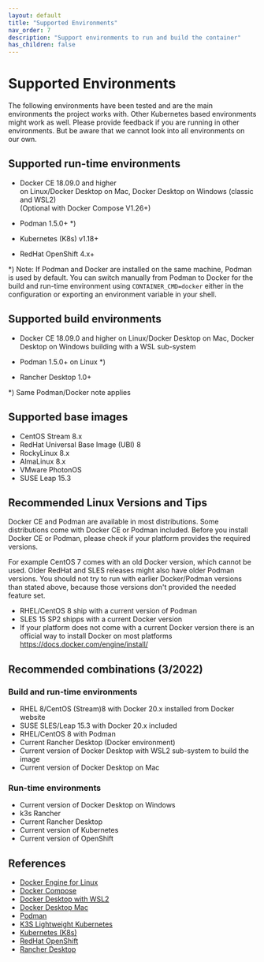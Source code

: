 ```yaml
---
layout: default
title: "Supported Environments"
nav_order: 7
description: "Support environments to run and build the container"
has_children: false
---
```


# Supported Environments

The following environments have been tested and are the main environments the project works with.
Other Kubernetes based environments might work as well. Please provide feedback if you are running in other environments.
But be aware that we cannot look into all environments on our own.


## Supported run-time environments

- Docker CE 18.09.0 and higher  
  on Linux/Docker Desktop on Mac, Docker Desktop on Windows (classic and WSL2)  
  (Optional with Docker Compose V1.26+)

- Podman 1.5.0+ *)

- Kubernetes (K8s) v1.18+

- RedHat OpenShift 4.x+

*) Note: If Podman and Docker are installed on the same machine, Podman is used by default.
You can switch manually from Podman to Docker for the build and run-time environment using
`CONTAINER_CMD=docker` either in the configuration or exporting an environment variable in your shell.

## Supported build environments

- Docker CE 18.09.0 and higher
  on Linux/Docker Desktop on Mac, Docker Desktop on Windows building with a WSL sub-system

- Podman 1.5.0+ on Linux *)

- Rancher Desktop 1.0+

*) Same Podman/Docker note applies


## Supported base images

- CentOS Stream 8.x
- RedHat Universal Base Image (UBI) 8
- RockyLinux 8.x
- AlmaLinux 8.x
- VMware PhotonOS
- SUSE Leap 15.3


## Recommended Linux Versions and Tips

Docker CE and Podman are available in most distributions.
Some distributions come with Docker CE or Podman included.
Before you install Docker CE or Podman, please check if your platform provides the required versions.

For example CentOS 7 comes with an old Docker version, which cannot be used.
Older RedHat and SLES releases might also have older Podman versions.
You should not try to run with earlier Docker/Podman versions than stated above, because those versions don't provided the needed feature set.

- RHEL/CentOS 8 ship with a current version of Podman
- SLES 15 SP2 shipps with a current Docker version
- If your platform does not come with a current Docker version there is an official way to install Docker on most platforms https://docs.docker.com/engine/install/

## Recommended combinations (3/2022)

### Build and run-time environments

- RHEL 8/CentOS (Stream)8 with Docker 20.x installed from Docker website
- SUSE SLES/Leap 15.3 with Docker 20.x included
- RHEL/CentOS 8 with Podman
- Current Rancher Desktop (Docker environment)
- Current version of Docker Desktop with WSL2 sub-system to build the image
- Current version of Docker Desktop on Mac

### Run-time environments

- Current version of Docker Desktop on Windows
- k3s Rancher
- Current Rancher Desktop
- Current version of Kubernetes
- Current version of OpenShift

## References

- [Docker Engine for Linux](https://docs.docker.com/engine/install/)
- [Docker Compose](https://docs.docker.com/engine/install/)
- [Docker Desktop with WSL2](https://docs.docker.com/docker-for-windows/wsl/)
- [Docker Desktop Mac](https://docs.docker.com/docker-for-mac/install/)
- [Podman](https://podman.io/)
- [K3S Lightweight Kubernetes](https://k3s.io/)
- [Kubernetes (K8s)](https://kubernetes.io/)
- [RedHat OpenShift](https://www.openshift.com/)
- [Rancher Desktop](https://rancherdesktop.io/)
